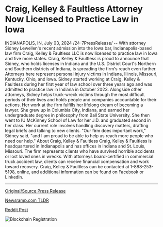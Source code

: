 # Craig, Kelley & Faultless Attorney Now Licensed to Practice Law in Iowa

INDIANAPOLIS, IN, July 03, 2024 /24-7PressRelease/ -- With attorney Sidney Lewellen's recent admission into the Iowa bar, Indianapolis-based law firm Craig, Kelley & Faultless LLC is now licensed to practice law in Iowa and five more states.  Craig, Kelley & Faultless is proud to announce that Sidney, who holds licenses in Indiana and the U.S. District Court's Northern and Southern districts of Indiana, is spreading the firm's reach even farther. Attorneys here represent personal injury victims in Indiana, Illinois, Missouri, Kentucky, Ohio, and Iowa.  Sidney started working at Craig, Kelley & Faultless during her first year of law school over three years ago and was admitted to practice law in Indiana in October 2023. Alongside other attorneys, Sidney helps truck-wreck victims through the most difficult periods of their lives and holds people and companies accountable for their actions.  Her work at the firm fulfills her lifelong dream of becoming a lawyer. She grew up in Columbia City, Indiana, and earned her undergraduate degree in philosophy from Ball State University. She then went to IU McKinney School of Law for her J.D. and graduated second in her class. Her current role involves handling discovery matters, drafting legal briefs and talking to new clients.  "Our firm does important work," Sidney said, "and I am proud to be able to help us reach more people who need our help."  About Craig, Kelley & Faultless   Craig, Kelley & Faultless is headquartered in Indianapolis and has offices in Indiana and St. Louis, Missouri. The firm represents clients who have survived horrible accidents or lost loved ones in wrecks. With attorneys board-certified in commercial truck accident law, clients can receive financial compensation and work toward recovery. Craig, Kelley & Faultless can be contacted at 1-888-253-5198, online, and additional information can be found on Facebook or LinkedIn. 

---

[Original/Source Press Release](https://www.24-7pressrelease.com/press-release/512233/craig-kelley-faultless-attorney-now-licensed-to-practice-law-in-iowa)
                    

[Newsramp.com TLDR](None) 



[Reddit Post](https://www.reddit.com/r/newsramp/comments/1du8dm4/craig_kelley_faultless_llc_expands_reach_with/) 



![Blockchain Registration](https://cdn.newsramp.app/24-7PressRelease/qrcode/247/3/poemSNli.webp)